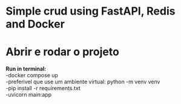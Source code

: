 # Simple crud using FastAPI, Redis and Docker

# Abrir e rodar o projeto

**Run in terminal:**<br />
  -docker compose up <br />
  -preferivel que use um ambiente virtual: python -m venv venv <br />
  -pip install -r requirements.txt <br />
  -uvicorn main:app
